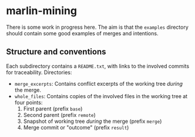 # marlin-mining

There is some work in progress here. The aim is that the `examples` directory should contain some good examples of merges and intentions.

## Structure and conventions
Each subdirectory contains a `README.txt`, with links to the involved commits for traceability.
Directories:
- `merge_excerpts`: Contains conflict excerpts of the working tree _during_ the merge.
- `whole_files`: Contains copies of the involved files in the working tree at four points:
    1. First parent (prefix `base`)
    2. Second parent (prefix `remote`)
    3. Snapshot of working tree _during_ the merge (prefix `merge`)
    4. Merge commit or "outcome" (prefix `result`)